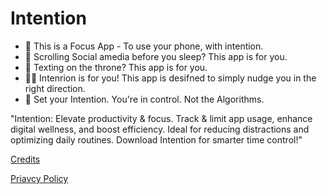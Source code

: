 # Intention
- 🧘 This is a Focus App - To use your phone, with intention.
- 📱 Scrolling Social amedia before you sleep? This app is for you. 
- 🚽 Texting on the throne? This app is for you.
- 👨‍💻 Intenrion is for you! This app is desifned to simply nudge you in the right direction.
- 📵 Set your Intention. You're in control. Not the Algorithms.

"Intention: Elevate productivity & focus. Track & limit app usage, enhance digital wellness, and boost efficiency.
Ideal for reducing distractions and optimizing daily routines.
Download Intention for smarter time control!"
  
[Credits](https://brainblissapps.github.io/intention/credits.html)

[Priavcy Policy](https://brainblissapps.github.io/intention/privacy-policy.html)
